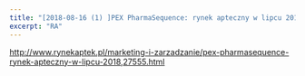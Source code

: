 ```yaml
---
title: "[2018-08-16 (1) ]PEX PharmaSequence: rynek apteczny w lipcu 2018"
excerpt: "RA"
---
```

http://www.rynekaptek.pl/marketing-i-zarzadzanie/pex-pharmasequence-rynek-apteczny-w-lipcu-2018,27555.html
